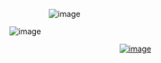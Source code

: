 
     ![image](https://github.com/user-attachments/assets/ee03c918-a42e-4967-8710-ace2d450df94)


![image](https://github.com/user-attachments/assets/cae62bd6-bbb2-448a-91ea-eec7f27523f1)


              <a href="https://discordid.netlify.app/?id=873902369354706945">![image](https://github.com/user-attachments/assets/50a333e3-3b08-4fb3-878d-1e589f27294a)
></img></a>
